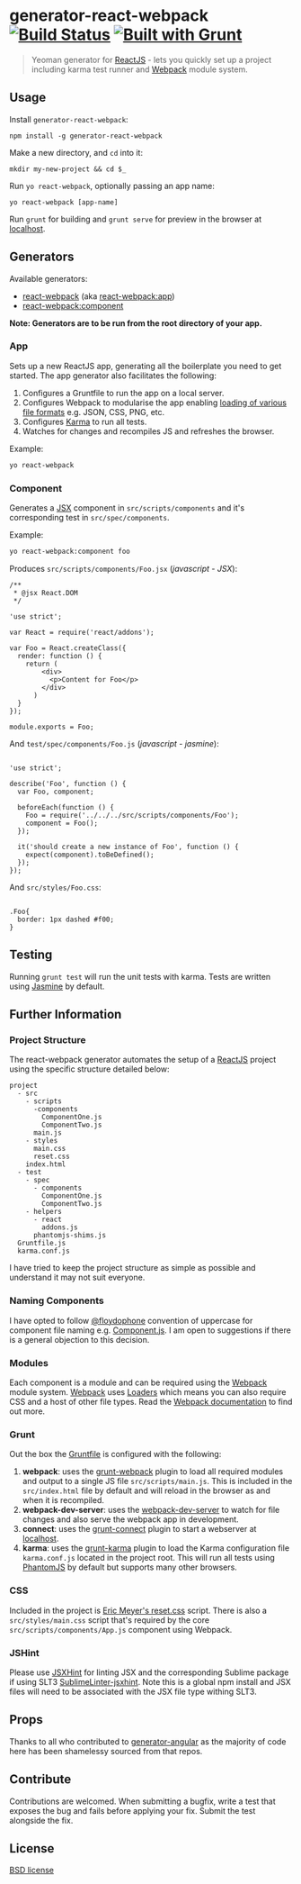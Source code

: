 # generator-react-webpack [![Build Status](https://secure.travis-ci.org/eddhannay/generator-react-webpack.png?branch=master)](https://travis-ci.org/eddhannay/generator-react-webpack)  [![Built with Grunt](https://cdn.gruntjs.com/builtwith.png)](http://gruntjs.com/)

> Yeoman generator for [ReactJS](http://facebook.github.io/react/) - lets you quickly set up a project including karma test runner and [Webpack](http://webpack.github.io/) module system.


## Usage

Install `generator-react-webpack`:
```
npm install -g generator-react-webpack
```

Make a new directory, and `cd` into it:
```
mkdir my-new-project && cd $_
```

Run `yo react-webpack`, optionally passing an app name:
```
yo react-webpack [app-name]
```

Run `grunt` for building and `grunt serve` for preview in the browser at [localhost](http://localhost:8000).

## Generators

Available generators:

* [react-webpack](#app) (aka [react-webpack:app](#app))
* [react-webpack:component](#component)

**Note: Generators are to be run from the root directory of your app.**

### App

Sets up a new ReactJS app, generating all the boilerplate you need to get started. The app generator also facilitates the following:

1. Configures a Gruntfile to run the app on a local server.
2. Configures Webpack to modularise the app enabling [loading of various file formats](http://webpack.github.io/docs/loader-list.html) e.g. JSON, CSS, PNG, etc.
3. Configures [Karma](http://karma-runner.github.io) to run all tests.
4. Watches for changes and recompiles JS and refreshes the browser.

Example:
```bash
yo react-webpack
```

### Component

Generates a [JSX](http://facebook.github.io/react/docs/jsx-in-depth.html) component in `src/scripts/components` and it's corresponding test in `src/spec/components`.

Example:
```bash
yo react-webpack:component foo
```

Produces `src/scripts/components/Foo.jsx` (*javascript - JSX*):
```
/**
 * @jsx React.DOM
 */

'use strict';

var React = require('react/addons');

var Foo = React.createClass({
  render: function () {
    return (
        <div>
          <p>Content for Foo</p>
        </div>
      )
  }
});

module.exports = Foo;
```

And `test/spec/components/Foo.js` (*javascript - jasmine*):
```

'use strict';

describe('Foo', function () {
  var Foo, component;

  beforeEach(function () {
    Foo = require('../../../src/scripts/components/Foo');
    component = Foo();
  });

  it('should create a new instance of Foo', function () {
    expect(component).toBeDefined();
  });
});
```

And `src/styles/Foo.css`:
```

.Foo{
  border: 1px dashed #f00;
}
```

## Testing

Running `grunt test` will run the unit tests with karma. Tests are written using [Jasmine](http://pivotal.github.io/jasmine/) by default.

## Further Information

### Project Structure

The react-webpack generator automates the setup of a [ReactJS](http://facebook.github.io/react/) project using the specific structure detailed below:

```
project
  - src
    - scripts
      -components
        ComponentOne.js
        ComponentTwo.js
      main.js
    - styles
      main.css
      reset.css
    index.html
  - test
    - spec
      - components
        ComponentOne.js
        ComponentTwo.js
    - helpers
      - react
        addons.js
      phantomjs-shims.js
  Gruntfile.js
  karma.conf.js
```

I have tried to keep the project structure as simple as possible and understand it may not suit everyone. 

### Naming Components

I have opted to follow [@floydophone](https://twitter.com/floydophone) convention of uppercase for component file naming e.g. [Component.js](https://github.com/petehunt/ReactHack/tree/master/src/components). I am open to suggestions if there is a general objection to this decision.

### Modules

Each component is a module and can be required using the [Webpack](http://webpack.github.io/) module system. [Webpack](http://webpack.github.io/) uses [Loaders](http://webpack.github.io/docs/loaders.html) which means you can also require CSS and a host of other file types. Read the [Webpack documentation](http://webpack.github.io/docs/home.html) to find out more.

### Grunt

Out the box the [Gruntfile](http://gruntjs.com/api/grunt.file) is configured with the following:

1. **webpack**: uses the [grunt-webpack](https://github.com/webpack/grunt-webpack) plugin to load all required modules and output to a single JS file `src/scripts/main.js`. This is included in the `src/index.html` file by default and will reload in the browser as and when it is recompiled. 
2. **webpack-dev-server**: uses the [webpack-dev-server](https://github.com/webpack/webpack-dev-server) to watch for file changes and also serve the webpack app in development.
3. **connect**: uses the [grunt-connect](https://github.com/gruntjs/grunt-contrib-connect) plugin to start a webserver at [localhost](http://localhost:8000).
4. **karma**: uses the [grunt-karma](https://github.com/karma-runner/grunt-karma) plugin to load the Karma configuration file `karma.conf.js` located in the project root. This will run all tests using [PhantomJS](http://phantomjs.org/) by default but supports many other browsers. 

### CSS

Included in the project is [Eric Meyer's reset.css](http://meyerweb.com/eric/tools/css/reset/) script. There is also a `src/styles/main.css` script that's required by the core `src/scripts/components/App.js` component using Webpack.

### JSHint

Please use [JSXHint](https://github.com/STRML/JSXHint) for linting JSX and the corresponding Sublime package if using SLT3 [SublimeLinter-jsxhint](https://github.com/SublimeLinter/SublimeLinter-jsxhint). Note this is a global npm install and JSX files will need to be associated with the JSX file type withing SLT3.

## Props

Thanks to all who contributed to [generator-angular](https://github.com/yeoman/generator-angular) as the majority of code here has been shamelessy sourced from that repos.

## Contribute

Contributions are welcomed. When submitting a bugfix, write a test that exposes the bug and fails before applying your fix. Submit the test alongside the fix.

## License

[BSD license](http://opensource.org/licenses/bsd-license.php)

